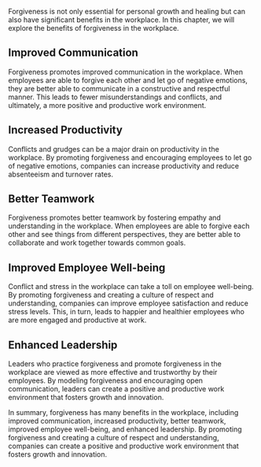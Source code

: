 
Forgiveness is not only essential for personal growth and healing but can also have significant benefits in the workplace. In this chapter, we will explore the benefits of forgiveness in the workplace.

Improved Communication
----------------------

Forgiveness promotes improved communication in the workplace. When employees are able to forgive each other and let go of negative emotions, they are better able to communicate in a constructive and respectful manner. This leads to fewer misunderstandings and conflicts, and ultimately, a more positive and productive work environment.

Increased Productivity
----------------------

Conflicts and grudges can be a major drain on productivity in the workplace. By promoting forgiveness and encouraging employees to let go of negative emotions, companies can increase productivity and reduce absenteeism and turnover rates.

Better Teamwork
---------------

Forgiveness promotes better teamwork by fostering empathy and understanding in the workplace. When employees are able to forgive each other and see things from different perspectives, they are better able to collaborate and work together towards common goals.

Improved Employee Well-being
----------------------------

Conflict and stress in the workplace can take a toll on employee well-being. By promoting forgiveness and creating a culture of respect and understanding, companies can improve employee satisfaction and reduce stress levels. This, in turn, leads to happier and healthier employees who are more engaged and productive at work.

Enhanced Leadership
-------------------

Leaders who practice forgiveness and promote forgiveness in the workplace are viewed as more effective and trustworthy by their employees. By modeling forgiveness and encouraging open communication, leaders can create a positive and productive work environment that fosters growth and innovation.

In summary, forgiveness has many benefits in the workplace, including improved communication, increased productivity, better teamwork, improved employee well-being, and enhanced leadership. By promoting forgiveness and creating a culture of respect and understanding, companies can create a positive and productive work environment that fosters growth and innovation.
